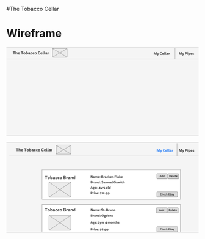 #The Tobacco Cellar

# Wireframe
![WireframeQ2](/src/assets/Pg1.png)



![WireframeQ2](/src/assets/Pg2.png)